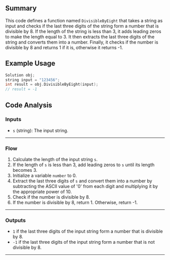 ## Summary
This code defines a function named `DivisibleByEight` that takes a string as input and checks if the last three digits of the string form a number that is divisible by 8. If the length of the string is less than 3, it adds leading zeros to make the length equal to 3. It then extracts the last three digits of the string and converts them into a number. Finally, it checks if the number is divisible by 8 and returns 1 if it is, otherwise it returns -1.

## Example Usage
```cpp
Solution obj;
string input = "123456";
int result = obj.DivisibleByEight(input);
// result = -1
```

## Code Analysis
### Inputs
- `s` (string): The input string.
___
### Flow
1. Calculate the length of the input string `s`.
2. If the length of `s` is less than 3, add leading zeros to `s` until its length becomes 3.
3. Initialize a variable `number` to 0.
4. Extract the last three digits of `s` and convert them into a number by subtracting the ASCII value of '0' from each digit and multiplying it by the appropriate power of 10.
5. Check if the number is divisible by 8.
6. If the number is divisible by 8, return 1. Otherwise, return -1.
___
### Outputs
- `1` if the last three digits of the input string form a number that is divisible by 8.
- `-1` if the last three digits of the input string form a number that is not divisible by 8.
___
